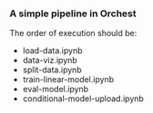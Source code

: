 ### A simple pipeline in Orchest

The order of execution should be:

- load-data.ipynb
- data-viz.ipynb
- split-data.ipynb
- train-linear-model.ipynb
- eval-model.ipynb
- conditional-model-upload.ipynb
